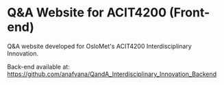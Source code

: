# Q&A Website for ACIT4200 (Front-end)

Q&A website developed for OsloMet's ACIT4200 Interdisciplinary Innovation.

Back-end available at: https://github.com/anafvana/QandA_Interdisciplinary_Innovation_Backend
